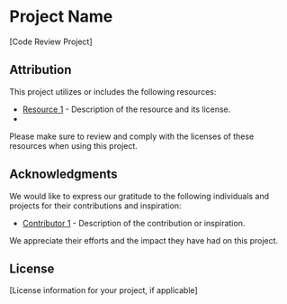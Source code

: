 # Project Name

[Code Review Project]

## Attribution

This project utilizes or includes the following resources:

- [Resource 1](https://github.com/albertkantwi) - Description of the resource and its license.
-

Please make sure to review and comply with the licenses of these resources when using this project.

## Acknowledgments

We would like to express our gratitude to the following individuals and projects for their contributions and inspiration:

- [Contributor 1](https://github.com/albertkantwi) - Description of the contribution or inspiration.

We appreciate their efforts and the impact they have had on this project.

## License

[License information for your project, if applicable]
